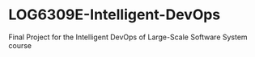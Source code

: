# LOG6309E-Intelligent-DevOps
Final Project for the Intelligent DevOps of Large-Scale Software System course
